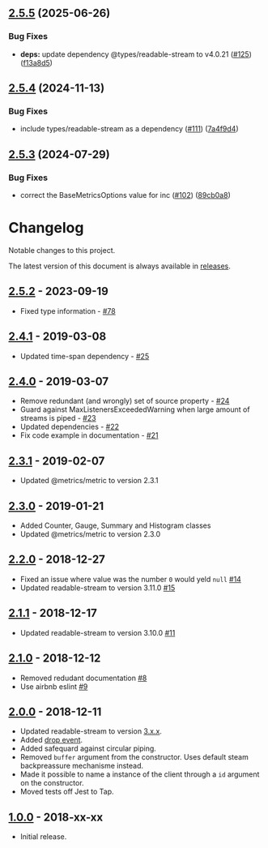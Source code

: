 ## [2.5.5](https://github.com/metrics-js/client/compare/v2.5.4...v2.5.5) (2025-06-26)


### Bug Fixes

* **deps:** update dependency @types/readable-stream to v4.0.21 ([#125](https://github.com/metrics-js/client/issues/125)) ([f13a8d5](https://github.com/metrics-js/client/commit/f13a8d5bb4e03bb302e4251879a8de0d3a9cbc01))

## [2.5.4](https://github.com/metrics-js/client/compare/v2.5.3...v2.5.4) (2024-11-13)


### Bug Fixes

* include types/readable-stream as a dependency ([#111](https://github.com/metrics-js/client/issues/111)) ([7a4f9d4](https://github.com/metrics-js/client/commit/7a4f9d46701819d204a6d310d82aa5d084eff1d5))

## [2.5.3](https://github.com/metrics-js/client/compare/v2.5.2...v2.5.3) (2024-07-29)


### Bug Fixes

* correct the BaseMetricsOptions value for inc ([#102](https://github.com/metrics-js/client/issues/102)) ([89cb0a8](https://github.com/metrics-js/client/commit/89cb0a88d1e6c468406d9d452b4598036c4d7094))

# Changelog

Notable changes to this project.

The latest version of this document is always available in
[releases][releases-url].


## [2.5.2] - 2023-09-19

- Fixed type information - [#78](https://github.com/metrics-js/client/pull/78)

## [2.4.1] - 2019-03-08

-   Updated time-span dependency - [#25](https://github.com/metrics-js/client/pull/25)

## [2.4.0] - 2019-03-07

-   Remove redundant (and wrongly) set of source property - [#24](https://github.com/metrics-js/client/pull/24)
-   Guard against MaxListenersExceededWarning when large amount of streams is piped - [#23](https://github.com/metrics-js/client/pull/23)
-   Updated dependencies - [#22](https://github.com/metrics-js/client/pull/22)
-   Fix code example in documentation - [#21](https://github.com/metrics-js/client/pull/21)

## [2.3.1] - 2019-02-07

-   Updated @metrics/metric to version 2.3.1

## [2.3.0] - 2019-01-21

-   Added Counter, Gauge, Summary and Histogram classes
-   Updated @metrics/metric to version 2.3.0

## [2.2.0] - 2018-12-27

-   Fixed an issue where value was the number `0` would yeld `null` [#14](https://github.com/metrics-js/client/pull/14)
-   Updated readable-stream to version 3.11.0 [#15](https://github.com/metrics-js/client/pull/15)

## [2.1.1] - 2018-12-17

-   Updated readable-stream to version 3.10.0 [#11](https://github.com/metrics-js/client/pull/11)

## [2.1.0] - 2018-12-12

-   Removed redudant documentation [#8](https://github.com/metrics-js/client/pull/8)
-   Use airbnb eslint [#9](https://github.com/metrics-js/client/pull/9)

## [2.0.0] - 2018-12-11

-   Updated readable-stream to version [3.x.x](https://github.com/nodejs/readable-stream/tree/v3.0.0#version-3xx).
-   Added [drop event](https://github.com/metrics-js/client/pull/6).
-   Added safequard against circular piping.
-   Removed `buffer` argument from the constructor. Uses default steam backpreassure mechanisme instead.
-   Made it possible to name a instance of the client through a `id` argument on the constructor.
-   Moved tests off Jest to Tap.

## [1.0.0] - 2018-xx-xx

-   Initial release.

[2.5.2]: https://github.com/metrics-js/client/compare/v2.4.1...v2.5.2
[2.4.1]: https://github.com/metrics-js/client/compare/v2.4.0...v2.4.1
[2.4.0]: https://github.com/metrics-js/client/compare/v2.3.1...v2.4.0
[2.3.1]: https://github.com/metrics-js/client/compare/v2.3.0...v2.3.1
[2.3.0]: https://github.com/metrics-js/client/compare/v2.2.0...v2.3.0
[2.2.0]: https://github.com/metrics-js/client/compare/v2.1.1...v2.2.0
[2.1.1]: https://github.com/metrics-js/client/compare/v2.1.0...v2.1.1
[2.1.0]: https://github.com/metrics-js/client/compare/v2.0.0...v2.1.0
[2.0.0]: https://github.com/metrics-js/client/compare/v1.0.0...v2.0.0
[1.0.0]: https://github.com/metrics-js/client/tree/v1.0.0
[releases-url]: https://github.com/metrics-js/client/blob/master/CHANGELOG.md
